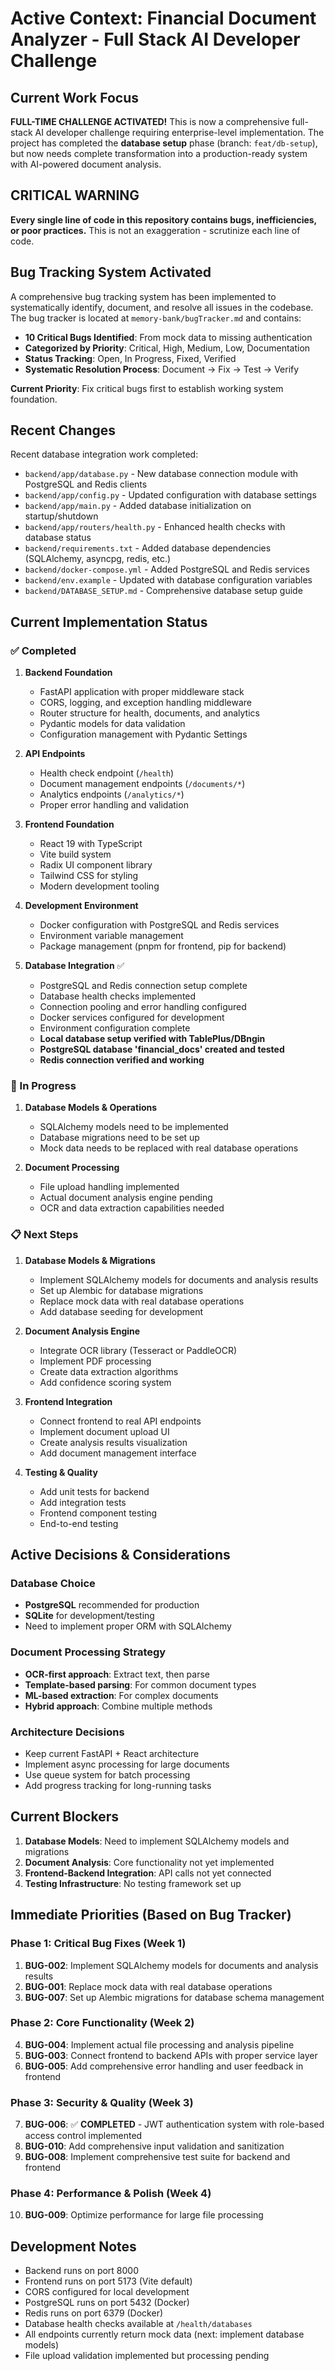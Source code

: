 # Active Context: Financial Document Analyzer - Full Stack AI Developer Challenge

## Current Work Focus

**FULL-TIME CHALLENGE ACTIVATED!** This is now a comprehensive full-stack AI developer challenge requiring enterprise-level implementation. The project has completed the **database setup** phase (branch: `feat/db-setup`), but now needs complete transformation into a production-ready system with AI-powered document analysis.

## CRITICAL WARNING

**Every single line of code in this repository contains bugs, inefficiencies, or poor practices.** This is not an exaggeration - scrutinize each line of code.

## Bug Tracking System Activated

A comprehensive bug tracking system has been implemented to systematically identify, document, and resolve all issues in the codebase. The bug tracker is located at `memory-bank/bugTracker.md` and contains:

- **10 Critical Bugs Identified**: From mock data to missing authentication
- **Categorized by Priority**: Critical, High, Medium, Low, Documentation
- **Status Tracking**: Open, In Progress, Fixed, Verified
- **Systematic Resolution Process**: Document → Fix → Test → Verify

**Current Priority**: Fix critical bugs first to establish working system foundation.

## Recent Changes

Recent database integration work completed:

- `backend/app/database.py` - New database connection module with PostgreSQL and Redis clients
- `backend/app/config.py` - Updated configuration with database settings
- `backend/app/main.py` - Added database initialization on startup/shutdown
- `backend/app/routers/health.py` - Enhanced health checks with database status
- `backend/requirements.txt` - Added database dependencies (SQLAlchemy, asyncpg, redis, etc.)
- `backend/docker-compose.yml` - Added PostgreSQL and Redis services
- `backend/env.example` - Updated with database configuration variables
- `backend/DATABASE_SETUP.md` - Comprehensive database setup guide

## Current Implementation Status

### ✅ Completed

1. **Backend Foundation**

   - FastAPI application with proper middleware stack
   - CORS, logging, and exception handling middleware
   - Router structure for health, documents, and analytics
   - Pydantic models for data validation
   - Configuration management with Pydantic Settings

2. **API Endpoints**

   - Health check endpoint (`/health`)
   - Document management endpoints (`/documents/*`)
   - Analytics endpoints (`/analytics/*`)
   - Proper error handling and validation

3. **Frontend Foundation**

   - React 19 with TypeScript
   - Vite build system
   - Radix UI component library
   - Tailwind CSS for styling
   - Modern development tooling

4. **Development Environment**

   - Docker configuration with PostgreSQL and Redis services
   - Environment variable management
   - Package management (pnpm for frontend, pip for backend)

5. **Database Integration** ✅

   - PostgreSQL and Redis connection setup complete
   - Database health checks implemented
   - Connection pooling and error handling configured
   - Docker services configured for development
   - Environment configuration complete
   - **Local database setup verified with TablePlus/DBngin**
   - **PostgreSQL database 'financial_docs' created and tested**
   - **Redis connection verified and working**

### 🚧 In Progress

1. **Database Models & Operations**

   - SQLAlchemy models need to be implemented
   - Database migrations need to be set up
   - Mock data needs to be replaced with real database operations

2. **Document Processing**
   - File upload handling implemented
   - Actual document analysis engine pending
   - OCR and data extraction capabilities needed

### 📋 Next Steps

1. **Database Models & Migrations**

   - Implement SQLAlchemy models for documents and analysis results
   - Set up Alembic for database migrations
   - Replace mock data with real database operations
   - Add database seeding for development

2. **Document Analysis Engine**

   - Integrate OCR library (Tesseract or PaddleOCR)
   - Implement PDF processing
   - Create data extraction algorithms
   - Add confidence scoring system

3. **Frontend Integration**

   - Connect frontend to real API endpoints
   - Implement document upload UI
   - Create analysis results visualization
   - Add document management interface

4. **Testing & Quality**
   - Add unit tests for backend
   - Add integration tests
   - Frontend component testing
   - End-to-end testing

## Active Decisions & Considerations

### Database Choice

- **PostgreSQL** recommended for production
- **SQLite** for development/testing
- Need to implement proper ORM with SQLAlchemy

### Document Processing Strategy

- **OCR-first approach**: Extract text, then parse
- **Template-based parsing**: For common document types
- **ML-based extraction**: For complex documents
- **Hybrid approach**: Combine multiple methods

### Architecture Decisions

- Keep current FastAPI + React architecture
- Implement async processing for large documents
- Use queue system for batch processing
- Add progress tracking for long-running tasks

## Current Blockers

1. **Database Models**: Need to implement SQLAlchemy models and migrations
2. **Document Analysis**: Core functionality not yet implemented
3. **Frontend-Backend Integration**: API calls not yet connected
4. **Testing Infrastructure**: No testing framework set up

## Immediate Priorities (Based on Bug Tracker)

### Phase 1: Critical Bug Fixes (Week 1)

1. **BUG-002**: Implement SQLAlchemy models for documents and analysis results
2. **BUG-001**: Replace mock data with real database operations
3. **BUG-007**: Set up Alembic migrations for database schema management

### Phase 2: Core Functionality (Week 2)

4. **BUG-004**: Implement actual file processing and analysis pipeline
5. **BUG-003**: Connect frontend to backend APIs with proper service layer
6. **BUG-005**: Add comprehensive error handling and user feedback in frontend

### Phase 3: Security & Quality (Week 3)

7. **BUG-006**: ✅ **COMPLETED** - JWT authentication system with role-based access control implemented
8. **BUG-010**: Add comprehensive input validation and sanitization
9. **BUG-008**: Implement comprehensive test suite for backend and frontend

### Phase 4: Performance & Polish (Week 4)

10. **BUG-009**: Optimize performance for large file processing

## Development Notes

- Backend runs on port 8000
- Frontend runs on port 5173 (Vite default)
- CORS configured for local development
- PostgreSQL runs on port 5432 (Docker)
- Redis runs on port 6379 (Docker)
- Database health checks available at `/health/databases`
- All endpoints currently return mock data (next: implement database models)
- File upload validation implemented but processing pending
